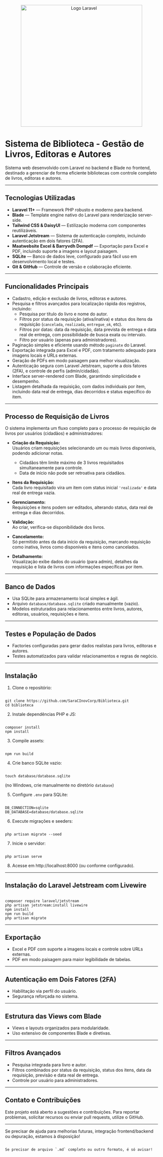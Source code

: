 <p align="center"><a href="https://laravel.com" target="_blank"><img src="https://raw.githubusercontent.com/laravel/art/master/logo-lockup/5%20SVG/2%20CMYK/1%20Full%20Color/laravel-logolockup-cmyk-red.svg" width="400" alt="Logo Laravel"></a></p>

# Sistema de Biblioteca - Gestão de Livros, Editoras e Autores

Sistema web desenvolvido com Laravel no backend e Blade no frontend, destinado a gerenciar de forma eficiente bibliotecas com controle completo de livros, editoras e autores.

---

## Tecnologias Utilizadas

- **Laravel 11+** — Framework PHP robusto e moderno para backend.  
- **Blade** — Template engine nativo do Laravel para renderização server-side.  
- **Tailwind CSS & DaisyUI** — Estilização moderna com componentes reutilizáveis.  
- **Laravel Jetstream** — Sistema de autenticação completo, incluindo autenticação em dois fatores (2FA).  
- **Maatwebsite Excel & Barryvdh Dompdf** — Exportação para Excel e PDF, incluindo suporte a imagens e layout paisagem.  
- **SQLite** — Banco de dados leve, configurado para fácil uso em desenvolvimento local e testes.  
- **Git & GitHub** — Controle de versão e colaboração eficiente.  

---

## Funcionalidades Principais

- Cadastro, edição e exclusão de livros, editoras e autores.  
- Pesquisa e filtros avançados para localização rápida dos registros, incluindo:  
  - Pesquisa por título do livro e nome do autor.  
  - Filtros por status da requisição (ativa/inativa) e status dos itens da requisição (`cancelada`, `realizada`, `entregue_ok`, etc).  
  - Filtros por datas: data da requisição, data prevista de entrega e data real de entrega, com possibilidade de busca exata ou intervalo.  
  - Filtro por usuário (apenas para administradores).  
- Paginação simples e eficiente usando método `paginate` do Laravel.  
- Exportação integrada para Excel e PDF, com tratamento adequado para imagens locais e URLs externas.  
- Geração de PDFs em modo paisagem para melhor visualização.  
- Autenticação segura com Laravel Jetstream, suporte a dois fatores (2FA), e controle de perfis (admin/cidadão).  
- Interface server-rendered com Blade, garantindo simplicidade e desempenho.  
- Listagem detalhada da requisição, com dados individuais por item, incluindo data real de entrega, dias decorridos e status específico do item.  

---

## Processo de Requisição de Livros

O sistema implementa um fluxo completo para o processo de requisição de livros por usuários (cidadãos) e administradores:

- **Criação da Requisição:**  
  Usuários criam requisições selecionando um ou mais livros disponíveis, podendo adicionar notas.  
  - Cidadãos têm limite máximo de 3 livros requisitados simultaneamente para controle.  
  - Data de início não pode ser retroativa para cidadãos.

- **Itens da Requisição:**  
  Cada livro requisitado vira um item com status inicial `'realizada'` e data real de entrega vazia.  

- **Gerenciamento:**  
  Requisições e itens podem ser editados, alterando status, data real de entrega e dias decorridos.  

- **Validação:**  
  Ao criar, verifica-se disponibilidade dos livros.  

- **Cancelamento:**  
  Só permitido antes da data início da requisição, marcando requisição como inativa, livros como disponíveis e itens como cancelados.  

- **Detalhamento:**  
  Visualização exibe dados do usuário (para admin), detalhes da requisição e lista de livros com informações específicas por item.

---

## Banco de Dados

- Usa SQLite para armazenamento local simples e ágil.  
- Arquivo `database/database.sqlite` criado manualmente (vazio).  
- Modelos estruturados para relacionamentos entre livros, autores, editoras, usuários, requisições e itens.  

---

## Testes e População de Dados

- Factories configuradas para gerar dados realistas para livros, editoras e autores.  
- Testes automatizados para validar relacionamentos e regras de negócio.

---

## Instalação

1. Clone o repositório:
```

git clone https://github.com/SaraCInovCorp/Biblioteca.git
cd biblioteca

```

2. Instale dependências PHP e JS:
```

composer install
npm install

```

3. Compile assets:
```

npm run build

```

4. Crie banco SQLite vazio:
```

touch database/database.sqlite

```
(no Windows, crie manualmente no diretório `database`)

5. Configure `.env` para SQLite:
```

DB_CONNECTION=sqlite
DB_DATABASE=database/database.sqlite

```

6. Execute migrações e seeders:
```

php artisan migrate --seed

```

7. Inicie o servidor:
```

php artisan serve

```

8. Acesse em http://localhost:8000 (ou conforme configurado).

---

## Instalação do Laravel Jetstream com Livewire

```

composer require laravel/jetstream
php artisan jetstream:install livewire
npm install
npm run build
php artisan migrate

```

---

## Exportação

- Excel e PDF com suporte a imagens locais e controle sobre URLs externas.  
- PDF em modo paisagem para maior legibilidade de tabelas.

---

## Autenticação em Dois Fatores (2FA)

- Habilitação via perfil do usuário.  
- Segurança reforçada no sistema.

---

## Estrutura das Views com Blade

- Views e layouts organizados para modularidade.  
- Uso extensivo de componentes Blade e diretivas.

---

## Filtros Avançados

- Pesquisa integrada para livro e autor.  
- Filtros combinados por status da requisição, status dos itens, data da requisição, previsão e data real de entrega.  
- Controle por usuário para administradores.

---

## Contato e Contribuições

Este projeto está aberto a sugestões e contribuições. Para reportar problemas, solicitar recursos ou enviar pull requests, utilize o GitHub.

---

Se precisar de ajuda para melhorias futuras, integração frontend/backend ou depuração, estamos à disposição!
```

Se precisar de arquivo `.md` completo ou outro formato, é só avisar!

